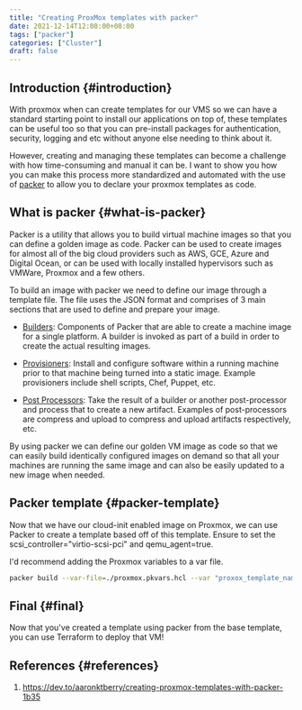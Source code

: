 ```yaml
---
title: "Creating ProxMox templates with packer"
date: 2021-12-14T12:08:00+08:00
tags: ["packer"]
categories: ["Cluster"]
draft: false
---
```


## Introduction {#introduction}

With proxmox when can create templates for our VMS so we can have a standard starting point to install our applications on top of, these templates can be useful too so that you can pre-install packages for authentication, security, logging and etc without anyone else needing to think about it.

However, creating and managing these templates can become a challenge with how time-consuming and manual it can be. I want to show you how you can make this process more standardized and automated with the use of [packer](https://www.packer.io/) to allow you to declare your proxmox templates as code.


## What is packer {#what-is-packer}

Packer is a utility that allows you to build virtual machine images so that you can define a golden image as code. Packer can be used to create images for almost all of the big cloud providers such as AWS, GCE, Azure and Digital Ocean, or can be used with locally installed hypervisors such as VMWare, Proxmox and a few others.

To build an image with packer we need to define our image through a template file. The file uses the JSON format and comprises of 3 main sections that are used to define and prepare your image.

-   [Builders](https://www.packer.io/docs/terminology#builders): Components of Packer that are able to create a machine image for a single platform. A builder is invoked as part of a build in order to create the actual resulting images.

-   [Provisioners](https://www.packer.io/docs/terminology#provisioners): Install and configure software within a running machine prior to that machine being turned into a static image. Example provisioners include shell scripts, Chef, Puppet, etc.

-   [Post Processors](https://www.packer.io/docs/terminology#post-processors): Take the result of a builder or another post-processor and process that to create a new artifact. Examples of post-processors are compress and upload to compress and upload artifacts respectively, etc.

By using packer we can define our golden VM image as code so that we can easily build identically configured images on demand so that all your machines are running the same image and can also be easily updated to a new image when needed.


## Packer template {#packer-template}

Now that we have our cloud-init enabled image on Proxmox, we can use Packer to create a template based off of this template.
Ensure to set the scsi\_controller="virtio-scsi-pci" and qemu\_agent=true.

I'd recommend adding the Proxmox variables to a var file.

```bash
packer build --var-file=./proxmox.pkvars.hcl --var "proxox_template_name=test-output-template" --var "proxmox_source_template=ubuntu2004-cloud" base.pkr.hcl
```


## Final {#final}

Now that you've created a template using packer from the base template, you can use Terraform to deploy that VM!


## References {#references}

1.  <https://dev.to/aaronktberry/creating-proxmox-templates-with-packer-1b35>

